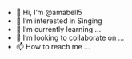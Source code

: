 - 👋 Hi, I’m @amabell5
- 👀 I’m interested in Singing
- 🌱 I’m currently learning ...
- 💞️ I’m looking to collaborate on ...
- 📫 How to reach me ...

<!---
amabell5/amabell5 is a ✨ special ✨ repository because its `README.md` (this file) appears on your GitHub profile.
You can click the Preview link to take a look at your changes.
--->
